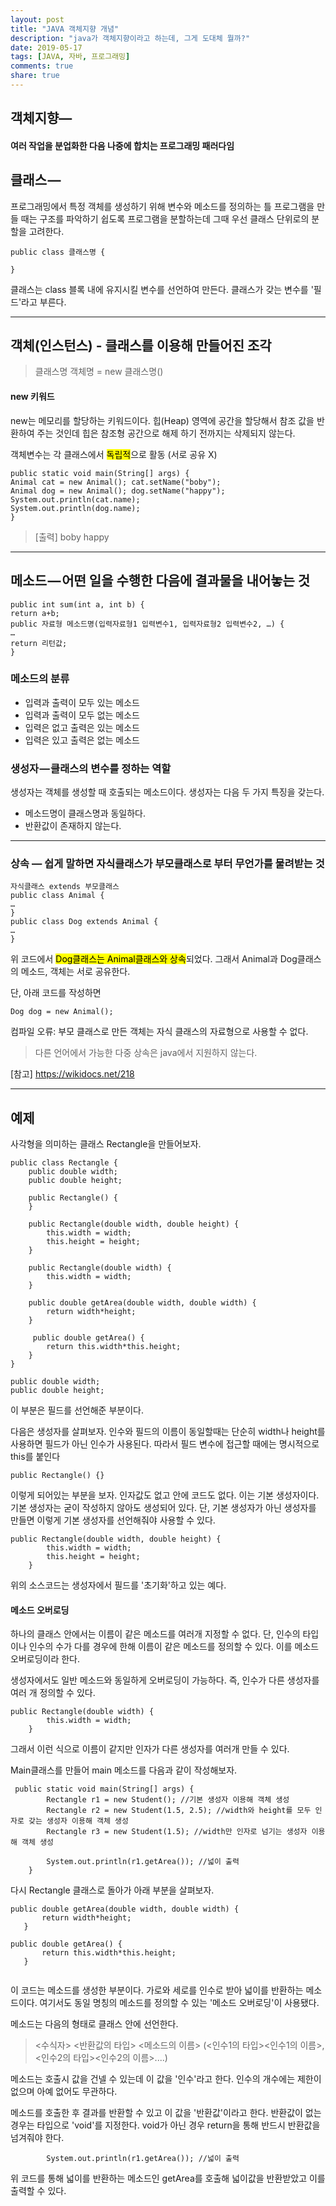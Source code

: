 ```yaml
---
layout: post
title: "JAVA 객체지향 개념"
description: "java가 객체지향이라고 하는데, 그게 도대체 뭘까?"
date: 2019-05-17
tags: [JAVA, 자바, 프로그래밍]
comments: true
share: true
---
```



## 객체지향—
#### 여러 작업을 분업화한 다음 나중에 합치는 프로그래밍 패러다임

## 클래스 —
프로그래밍에서 특정 객체를 생성하기 위해 변수와 메소드를 정의하는 틀
프로그램을 만들 때는 구조를 파악하기 쉽도록 프로그램을 분할하는데 그때 우선 클래스 단위로의 분할을 고려한다.

~~~
public class 클래스명 {

}
~~~

클래스는 class 블록 내에 유지시킬 변수를 선언하여 만든다.
클래스가 갖는 변수를 '필드'라고 부른다.
    
---

## 객체(인스턴스) - 클래스를 이용해 만들어진 조각
> 클래스명 객체명 = new 클래스명()

#### new 키워드

new는 메모리를 할당하는 키워드이다.
힙(Heap) 영역에 공간을 할당해서 참조 값을 반환하여 주는 것인데
힙은 참조형 공간으로 해제 하기 전까지는 삭제되지 않는다.

객체변수는 각 클래스에서 <mark>독립적</mark>으로 활동 (서로 공유 X)

~~~
public static void main(String[] args) {
Animal cat = new Animal(); cat.setName("boby");
Animal dog = new Animal(); dog.setName("happy");
System.out.println(cat.name);
System.out.println(dog.name);
}
~~~
> [출력] boby happy

---
## 메소드 — 어떤 일을 수행한 다음에 결과물을 내어놓는 것
~~~
public int sum(int a, int b) {
return a+b;
public 자료형 메소드명(입력자료형1 입력변수1, 입력자료형2 입력변수2, …) {
…
return 리턴값;
}
~~~

### 메소드의 분류
- 입력과 출력이 모두 있는 메소드
- 입력과 출력이 모두 없는 메소드
- 입력은 없고 출력은 있는 메소드
- 입력은 있고 출력은 없는 메소드

### 생성자 — 클래스의 변수를 정하는 역할
생성자는 객체를 생성할 때 호출되는 메소드이다.
생성자는 다음 두 가지 특징을 갖는다.
- 메소드명이 클래스명과 동일하다.
- 반환값이 존재하지 않는다.
---
### 상속 — 쉽게 말하면 자식클래스가 부모클래스로 부터 무언가를 물려받는 것

~~~
자식클래스 extends 부모클래스
public class Animal {
…
}
public class Dog extends Animal {
…
}
~~~

위 코드에서 <mark>Dog클래스는 Animal클래스와 상속</mark>되었다.
그래서 Animal과 Dog클래스의 메소드, 객체는 서로 공유한다.

단, 아래 코드를 작성하면
~~~
Dog dog = new Animal();
~~~
컴파일 오류: 부모 클래스로 만든 객체는 자식 클래스의 자료형으로 사용할 수 없다.

>다른 언어에서 가능한 다중 상속은 java에서 지원하지 않는다.

[참고]
https://wikidocs.net/218

---

## 예제
사각형을 의미하는 클래스 Rectangle을 만들어보자.
~~~
public class Rectangle {
    public double width;
    public double height;
    
    public Rectangle() {
    }

    public Rectangle(double width, double height) {
        this.width = width;
        this.height = height;
    }
    
    public Rectangle(double width) {
        this.width = width;
    }
    
    public double getArea(double width, double width) {
        return width*height;
    }
    
     public double getArea() {
        return this.width*this.height;
    }
}
~~~

~~~
public double width;
public double height;
~~~
이 부분은 필드를 선언해준 부분이다.

다음은 생성자를 살펴보자. 인수와 필드의 이름이 동일할때는 단순히 width나 height를 사용하면 필드가 아닌 인수가 사용된다.
따라서 필드 변수에 접근할 때에는 명시적으로 this를 붙인다

~~~
public Rectangle() {}
~~~
이렇게 되어있는 부분을 보자. 인자값도 없고 안에 코드도 없다. 이는 기본 생성자이다.
기본 생성자는 굳이 작성하지 않아도 생성되어 있다. 단, 기본 생성자가 아닌 생성자를 만들면 이렇게 기본 생성자를 선언해줘야 사용할 수 있다.


~~~
public Rectangle(double width, double height) {
        this.width = width;
        this.height = height;
    }
~~~
위의 소스코드는 생성자에서 필드를 '초기화'하고 있는 예다.

#### 메소드 오버로딩
하나의 클래스 안에서는 이름이 같은 메소드를 여러개 지정할 수 없다.
단, 인수의 타입이나 인수의 수가 다를 경우에 한해 이름이 같은 메소드를 정의할 수 있다.
이를 메소드 오버로딩이라 한다.

생성자에서도 일반 메소드와 동일하게 오버로딩이 가능하다.
즉, 인수가 다른 생성자를 여러 개 정의할 수 있다.

~~~
public Rectangle(double width) {
        this.width = width;
    }
~~~
그래서 이런 식으로 이름이 같지만 인자가 다른 생성자를 여러개 만들 수 있다.

Main클래스를 만들어 main 메소드를 다음과 같이 작성해보자.

~~~
 public static void main(String[] args) {
        Rectangle r1 = new Student(); //기본 생성자 이용해 객체 생성
        Rectangle r2 = new Student(1.5, 2.5); //width와 height를 모두 인자로 갖는 생성자 이용해 객체 생성
        Rectangle r3 = new Student(1.5); //width만 인자로 넘기는 생성자 이용해 객체 생성
        
        System.out.println(r1.getArea()); //넓이 출력
    }
 ~~~
 
 다시 Rectangle 클래스로 돌아가 아래 부분을 살펴보자.
 ~~~
 public double getArea(double width, double width) {
        return width*height;
    }
 
 public double getArea() {
        return this.width*this.height;
    } 
    
 ~~~
이 코드는 메소드를 생성한 부분이다.
가로와 세로를 인수로 받아 넓이를 반환하는 메소드이다.
여기서도 동일 명칭의 메소드를 정의할 수 있는 '메소드 오버로딩'이 사용됐다.

메소드는 다음의 형태로 클래스 안에 선언한다.

> <수식자> <반환값의 타입> <메소드의 이름> (<인수1의 타입><인수1의 이름>, <인수2의 타입><인수2의 이름>....)

메소드는 호출시 값을 건넬 수 있는데 이 값을 '인수'라고 한다.
인수의 개수에는 제한이 없으며 아예 없어도 무관하다.

메소드를 호출한 후 결과를 반환할 수 있고 이 값을 '반환값'이라고 한다.
반환값이 없는 경우는 타입으로 'void'를 지정한다.
void가 아닌 경우 return을 통해 반드시 반환값을 넘겨줘야 한다.

~~~
        System.out.println(r1.getArea()); //넓이 출력
~~~
위 코드를 통해 넓이를 반환하는 메소드인 getArea를 호출해 넓이값을 반환받았고 이를 출력할 수 있다.
